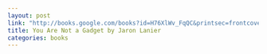```yaml
---
layout: post
link: "http://books.google.com/books?id=H76XlWv_FqQC&printsec=frontcover&source=gbs_ge_summary_r&cad=0#v=onepage&q&f=false"
title: You Are Not a Gadget by Jaron Lanier
categories: books
---
```

